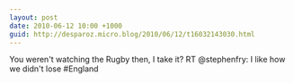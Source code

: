 ```yaml
---
layout: post
date: 2010-06-12 10:00 +1000
guid: http://desparoz.micro.blog/2010/06/12/t16032143030.html
---
```

You weren't watching the Rugby then, I take it? RT @stephenfry: I like how we didn't lose #England
